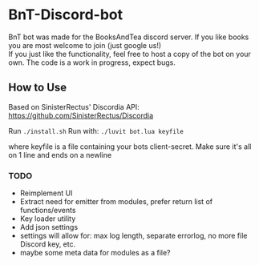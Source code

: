 # BnT-Discord-bot
BnT bot was made for the BooksAndTea discord server. If you like books you are most welcome to join (just google us!)<br/>
If you just like the functionality, feel free to host a copy of the bot on your own. The code is a work in progress, expect bugs.

## How to Use
Based on SinisterRectus' Discordia API: https://github.com/SinisterRectus/Discordia

Run ``./install.sh``
Run with: ``./luvit bot.lua keyfile``

where keyfile is a file containing your bots client-secret.
Make sure it's all on 1 line and ends on a newline


### TODO
- Reimplement UI
- Extract need for emitter from modules, prefer return list of functions/events
- Key loader utility
- Add json settings
- settings will allow for: max log length, separate errorlog, no more file Discord key, etc.
- maybe some meta data for modules as a file?
